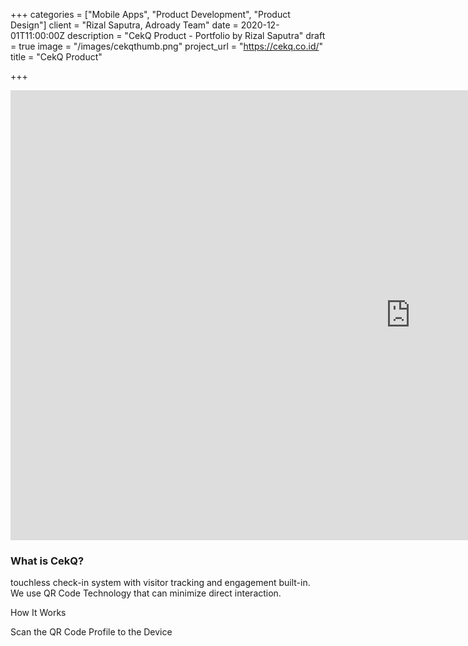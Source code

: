 +++
categories = ["Mobile Apps", "Product Development", "Product Design"]
client = "Rizal Saputra, Adroady Team"
date = 2020-12-01T11:00:00Z
description = "CekQ Product - Portfolio by Rizal Saputra"
draft = true
image = "/images/cekqthumb.png"
project_url = "https://cekq.co.id/"
title = "CekQ Product"

+++
<iframe width="1280" height="720" src="https://www.youtube.com/embed/ASZszZC6exE" frameborder="0" allow="accelerometer; autoplay; clipboard-write; encrypted-media; gyroscope; picture-in-picture" allowfullscreen></iframe>

### What is CekQ?

touchless check-in system with visitor tracking and engagement built-in. We use QR Code Technology that can minimize direct interaction.

How It Works

Scan the QR Code Profile to the Device